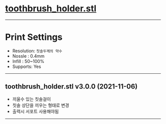 # [toothbrush_holder.stl](https://github.com/syki66/binary/blob/master/3D-modelings/toothbrush_holder.stl)

---

# Print Settings

- Resolution: `칫솔두께의 약수`
- Nossle : 0.4mm
- Infill : 50~100%
- Supports: Yes

---

## toothbrush_holder.stl v3.0.0 (2021-11-06)

- 끼울수 있는 칫솔걸이
- 칫솔 상단을 끼우는 형태로 변경
- 출력시 서포트 사용해야됨

---